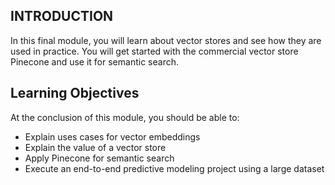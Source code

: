 ## INTRODUCTION

In this final module, you will learn about vector stores and see how they are used in practice. You will get started with the commercial vector store Pinecone and use it for semantic search.

## Learning Objectives

At the conclusion of this module, you should be able to:

- Explain uses cases for vector embeddings
- Explain the value of a vector store
- Apply Pinecone for semantic search
- Execute an end-to-end predictive modeling project using a large dataset